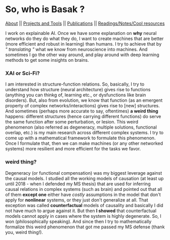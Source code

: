 # So, who is Basak ?

[About](./_pages/aboutme.html) || [Projects and Tools](./_pages/aboutme.html) || [Publications](./_pages/publications.html) || [Readings/Notes/Cool resources](./_pages/notes.html)

I work on explainable AI. Once we have some explanation on **why** neural networks do they do what they do, I want to create machines that are better (more efficient and robust in learning) than humans. I try to achieve that by *" translating "* what we know from neuroscience into machines. And sometimes I go the other way around, and play around with deep learning methods to get some insights on brains.

### XAI or Sci-Fi?
I am interested in structure-function relations. So, basically, I try to understand how structure (neural architecture) gives rise to functions (anything you can thinkg of, learning etc., or dysfunctions like brain disorders). But, also from evolution, we know that function (as an emergent property of complex networks/interactions) gives rise to [new] structures. And sometimes (perhaps more accurate to say, oftentimes) **a weird thing** happens: different structures (hence carrying different functions) do serve the same function after some perturbation, or lesion. This weird phenomenon (also referred as degeneracy, multiple solutions, functional overlap, etc.) is my main research across different complex systems. I try to come up with a mathematical framework to formulate this phenomenon. Once I formulate that, then we can make machines (or any other networked systems) more resilient and more efficient for the tasks we favor. 

### weird thing?
Degeneracy (or functional compensation) was my biggest leverage against the causal models. I studied all the working models of causation (at least up until 2018 - when I defended my MS thesis) that are used for inferring causal relations in complex systems (such as brain) and pointed out that all of them **except one** either have *costly* assumptions in the model that don't apply for **nonlinear** systems, or they just don't generalize at all. That exception was called **counterfactual** models of causality and basically I did not have much to argue against it. But then **I showed** that counterfactual models cannot apply in cases where the system is highly degenerate.  So, I won (philosophically speaking). And since then I try to mathematically formalize this weird phenomenon that got me passed my MS defense (thank you, weird thing!).





<!---
All this should be 
commented out

## Reading list/ notes/ sources:
- Bulleted
- List


## Projects:

- Bulleted
- List


## Publications:
- Bulleted
- List



## Welcome to GitHub Pages

You can use the [editor on GitHub](https://github.com/basakkcgl/whoisbasak/edit/gh-pages/index.md) to maintain and preview the content for your website in Markdown files.

Whenever you commit to this repository, GitHub Pages will run [Jekyll](https://jekyllrb.com/) to rebuild the pages in your site, from the content in your Markdown files.

### Markdown

Markdown is a lightweight and easy-to-use syntax for styling your writing. It includes conventions for

```markdown
Syntax highlighted code block

# Header 1
## Header 2
### Header 3

- Bulleted
- List

1. Numbered
2. List

**Bold** and _Italic_ and `Code` text

[Link](url) and ![Image](src)
```

For more details see [Basic writing and formatting syntax](https://docs.github.com/en/github/writing-on-github/getting-started-with-writing-and-formatting-on-github/basic-writing-and-formatting-syntax).

### Jekyll Themes

Your Pages site will use the layout and styles from the Jekyll theme you have selected in your [repository settings](https://github.com/basakkcgl/whoisbasak/settings/pages). The name of this theme is saved in the Jekyll `_config.yml` configuration file.

### Support or Contact

Having trouble with Pages? Check out our [documentation](https://docs.github.com/categories/github-pages-basics/) or [contact support](https://support.github.com/contact) and we’ll help you sort it out.

-->
